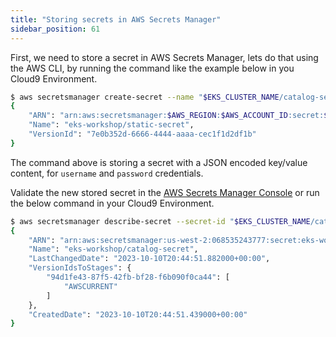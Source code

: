 ```yaml
---
title: "Storing secrets in AWS Secrets Manager"
sidebar_position: 61
---
```


First, we need to store a secret in AWS Secrets Manager, lets do that using the AWS CLI, by running the command like the example below in you Cloud9 Environment.

```bash
$ aws secretsmanager create-secret --name "$EKS_CLUSTER_NAME/catalog-secret" --secret-string '{"username":"catalog_user", "password":"default_password"}' --region $AWS_REGION
{
    "ARN": "arn:aws:secretsmanager:$AWS_REGION:$AWS_ACCOUNT_ID:secret:$EKS_CLUSTER_NAME/catalog-secret-ABCdef",
    "Name": "eks-workshop/static-secret",
    "VersionId": "7e0b352d-6666-4444-aaaa-cec1f1d2df1b"
}
```

The command above is storing a secret with a JSON encoded key/value content, for `username` and `password` credentials.

Validate the new stored secret in the [AWS Secrets Manager Console](https://console.aws.amazon.com/secretsmanager/listsecrets) or run the below command in your Cloud9 Environment.

```bash
$ aws secretsmanager describe-secret --secret-id "$EKS_CLUSTER_NAME/catalog-secret"
{
    "ARN": "arn:aws:secretsmanager:us-west-2:068535243777:secret:eks-workshop/catalog-secret-WDD8yS",
    "Name": "eks-workshop/catalog-secret",
    "LastChangedDate": "2023-10-10T20:44:51.882000+00:00",
    "VersionIdsToStages": {
        "94d1fe43-87f5-42fb-bf28-f6b090f0ca44": [
            "AWSCURRENT"
        ]
    },
    "CreatedDate": "2023-10-10T20:44:51.439000+00:00"
}
```
